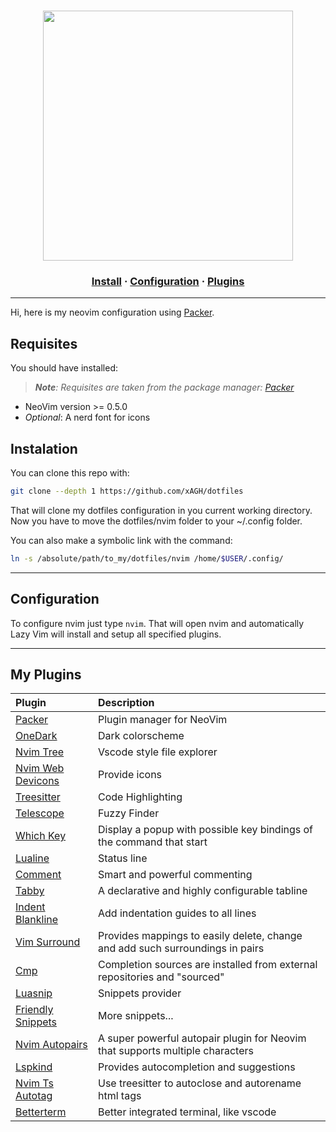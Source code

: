 <h1 align="center">
<img src="https://upload.wikimedia.org/wikipedia/commons/4/4f/Neovim-logo.svg" width="400" /> 
<br/>
<h3 align="center">
<a href="#install">Install</a>
·
<a href="#configuration">Configuration</a>
·
<a href="#plugins">Plugins</a></h3>
</h1>

----------
Hi, here is my neovim configuration using [Packer](https://github.com/wbthomason/packer.nvim).

## Requisites
You should have installed:
> *__Note__: Requisites are taken from the package manager: [Packer](hhttps://github.com/wbthomason/packer.nvim)*

* NeoVim version >= 0.5.0
* _Optional_: A nerd font for icons

<h2 id="install">Instalation</h2>

You can clone this repo with:
```bash
git clone --depth 1 https://github.com/xAGH/dotfiles
```
That will clone my dotfiles configuration in you current working directory.
Now you have to move the dotfiles/nvim folder to your ~/.config folder.

You can also make a symbolic link with the command:
```bash
ln -s /absolute/path/to_my/dotfiles/nvim /home/$USER/.config/
```
----------
<h2 id="configuration">Configuration</h2>

To configure nvim just type `nvim`. That will open nvim and automatically Lazy Vim will install and setup all specified plugins.

----------

<h2 id="plugins">My Plugins</h2>

| Plugin   | Description|
|:--------------- | :--------------- |
| [Packer][Packer] | Plugin manager for NeoVim |
| [OneDark][OneDark] | Dark colorscheme |
| [Nvim Tree][NvimTree] | Vscode style file explorer |
| [Nvim Web Devicons][DevIcons]   | Provide icons |
| [Treesitter][Treesitter] | Code Highlighting |
| [Telescope][Telescope] | Fuzzy Finder |
| [Which Key][WhichKey] | Display a popup with possible key bindings of the command that start|
| [Lualine][Lualine] | Status line |
| [Comment][Comment] | Smart and powerful commenting |
| [Tabby][Tabby] | A declarative and highly configurable tabline |
| [Indent Blankline][IndentBlankline] | Add indentation guides to all lines |
| [Vim Surround][VimSurround] |  Provides mappings to easily delete, change and add such surroundings in pairs|
| [Cmp][Cmp] | Completion sources are installed from external repositories and "sourced" |
| [Luasnip][Luasnip] | Snippets provider |
| [Friendly Snippets][FriendlySnippets] | More snippets... |
| [Nvim Autopairs][NvimAutopairs] | A super powerful autopair plugin for Neovim that supports multiple characters |
| [Lspkind][Lspkind] | Provides autocompletion and suggestions |
| [Nvim Ts Autotag][NvimTsAutotag] | Use treesitter to autoclose and autorename html tags |
| [Betterterm][BetterTerm] | Better integrated terminal, like vscode |

[Packer]: https://github.com/wbthomason/packer.nvim
[OneDark]: https://github.com/joshdick/onedark.vim
[NvimTree]: https://github.com/nvim-tree/nvim-tree.lua
[DevIcons]: https://github.com/kyazdani42/nvim-web-devicons
[Treesitter]: https://github.com/nvim-treesitter/nvim-treesitter
[Telescope]: https://github.com/nvim-telescope/telescope.nvim
[WhichKey]: https://github.com/folke/which-key.nvim
[Lualine]: https://github.com/nvim-lualine/lualine.nvim
[Comment]: https://github.com/numToStr/Comment.nvim
[Tabby]: https://github.com/nanozuki/tabby.nvim
[IndentBlankline]: https://github.com/lukas-reineke/indent-blankline.nvim
[VimSurround]: https://github.com/tpope/vim-surround
[Cmp]: https://github.com/hrsh7th/nvim-cmp
[Luasnip]: https://github.com/L3MON4D3/LuaSnip
[FriendlySnippets]: https://github.com/rafamadriz/friendly-snippets
[NvimAutopairs]: https://github.com/windwp/nvim-autopairs
[Lspkind]: https://github.com/onsails/lspkind.nvim
[NvimTsAutotag]: https://github.com/windwp/nvim-ts-autotag
[BetterTerm]: https://github.com/CRAG666/betterTerm.nvim
